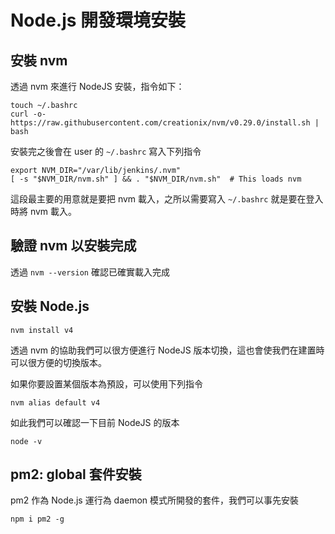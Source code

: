 Node.js 開發環境安裝
====================

安裝 nvm
--------

透過 nvm 來進行 NodeJS 安裝，指令如下：

```
touch ~/.bashrc
curl -o- https://raw.githubusercontent.com/creationix/nvm/v0.29.0/install.sh | bash
```

安裝完之後會在 user 的 `~/.bashrc` 寫入下列指令

```
export NVM_DIR="/var/lib/jenkins/.nvm"
[ -s "$NVM_DIR/nvm.sh" ] && . "$NVM_DIR/nvm.sh"  # This loads nvm
```

這段最主要的用意就是要把 nvm 載入，之所以需要寫入 `~/.bashrc` 就是要在登入時將 nvm 載入。

驗證 nvm 以安裝完成
-------------------

透過 `nvm --version` 確認已確實載入完成

安裝 Node.js
------------

`nvm install v4`

透過 nvm 的協助我們可以很方便進行 NodeJS 版本切換，這也會使我們在建置時可以很方便的切換版本。

如果你要設置某個版本為預設，可以使用下列指令

`nvm alias default v4`

如此我們可以確認一下目前 NodeJS 的版本

`node -v`

pm2: global 套件安裝
--------------------

pm2 作為 Node.js 運行為 daemon 模式所開發的套件，我們可以事先安裝

```
npm i pm2 -g
```
